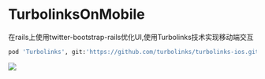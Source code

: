 # TurbolinksOnMobile

在rails上使用twitter-bootstrap-rails优化UI,使用Turbolinks技术实现移动端交互

```p
pod 'Turbolinks', git:'https://github.com/turbolinks/turbolinks-ios.git',branch:'swift-3.0'
```


![](https://ws3.sinaimg.cn/large/006tNc79ly1fjmjw875eag30fe0rinpe.gif)

